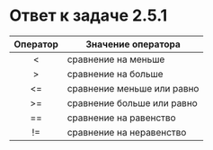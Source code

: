 # Ответ к задаче 2.5.1

| Оператор | Значение оператора         |
|:--------:|----------------------------|
| <        | сравнение на меньше        |
| >        | сравнение на больше        |
| <=       | сравнение меньше или равно |
| >=       | сравнение больше или равно |
| ==       | сравнение на равенство     |
| !=       | сравнение на неравенство   |
